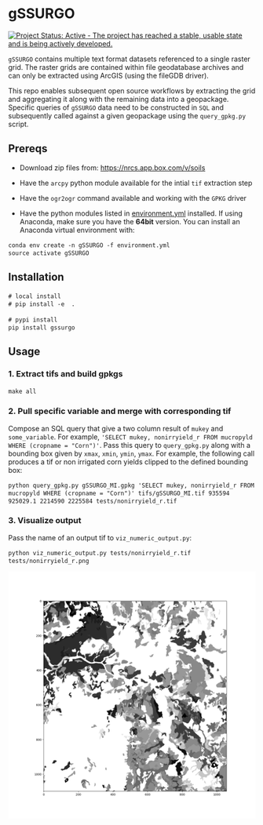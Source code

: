 # gSSURGO

[![Project Status: Active - The project has reached a stable, usable state and is being actively developed.](http://www.repostatus.org/badges/latest/active.svg)](http://www.repostatus.org/#active)

`gSSURGO` contains multiple text format datasets referenced to a single raster grid. The raster grids are contained within file geodatabase archives and  can only be extracted using ArcGIS (using the fileGDB driver).

This repo enables subsequent open source workflows by extracting the grid and aggregating it along with the remaining data into a geopackage. Specific queries of `gSSURGO` data need to be constructed in `SQL` and subsequently called against a given geopackage using the `query_gpkg.py` script.

## Prereqs

* Download zip files from: https://nrcs.app.box.com/v/soils

* Have the `arcpy` python module available for the intial `tif` extraction step

* Have the `ogr2ogr` command available and working with the `GPKG` driver

* Have the python modules listed in [environment.yml](environment.yml) installed. If using Anaconda, make sure you have the **64bit** version. You can install an Anaconda virtual environment with:

```
conda env create -n gSSURGO -f environment.yml
source activate gSSURGO
```

## Installation

```
# local install
# pip install -e  . 

# pypi install 
pip install gssurgo
```

## Usage

### 1. Extract tifs and build gpkgs

`make all`

### 2. Pull specific variable and merge with corresponding tif

Compose an SQL query that give a two column result of `mukey` and `some_variable`. For example, `'SELECT mukey, nonirryield_r FROM mucropyld WHERE (cropname = "Corn")'`. Pass this query to `query_gpkg.py` along with a bounding box given by `xmax`, `xmin`, `ymin`, `ymax`. For example, the following call produces a tif or non irrigated corn yields clipped to the defined bounding box:

```
python query_gpkg.py gSSURGO_MI.gpkg 'SELECT mukey, nonirryield_r FROM mucropyld WHERE (cropname = "Corn")' tifs/gSSURGO_MI.tif 935594 925029.1 2214590 2225584 tests/nonirryield_r.tif
```

### 3. Visualize output

Pass the name of an output tif to `viz_numeric_output.py`:

```
python viz_numeric_output.py tests/nonirryield_r.tif tests/nonirryield_r.png
```

![](tests/nonirryield_r.png)

